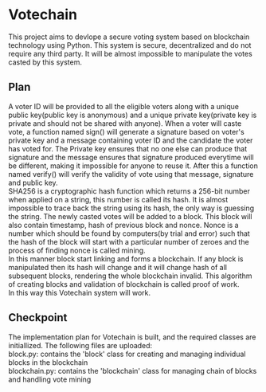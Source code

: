 # Votechain
This project aims to devlope a secure voting system based on blockchain technology using Python. This system is secure, decentralized and do not require any third party.
It will be almost impossible to manipulate the votes casted by this system.
## Plan
A voter ID will be provided to all the eligible voters along with a unique public key(public key is anonymous) and a unique private key(private key is private and should not be shared with anyone). When a voter will caste vote, a function named sign() will generate a signature based on voter's private key and a message containing voter ID and the candidate the voter has voted for. The Private key ensures that no one else can produce that signature and the message ensures that signature produced everytime will be different, making it impossible for anyone to reuse it. After this a function named verify() will verify the validity of vote using that message, signature and public key. <br>
SHA256 is a cryptographic hash function which returns a 256-bit number when applied on a string, this number is called its hash. It is almost impossible to trace back the string using its hash, the only way is guessing the string. The newly casted votes will be added to a block. This block will also contain timestamp, hash of previous block and nonce. Nonce is a number which should be found by computers(by trial and error) such that the hash of the block will start with a particular number of zeroes and the process of finding nonce is called mining. <br>
In this manner block start linking and forms a blockchain. If any block is manipulated then its hash will change and it will change hash of all subsequent blocks, rendering the whole blockchain invalid. This algorithm of creating blocks and validation of blockchain is called proof of work.<br>
In this way this Votechain system will work.<br>
## Checkpoint
The implementation plan for Votechain is built, and the required classes are initiallized. The following files are uploaded:<br>
block.py: contains the 'block' class for creating and managing individual blocks in the blockchain<br>
blockchain.py: contains the 'blockchain' class for managing chain of blocks and handling vote mining<br>
